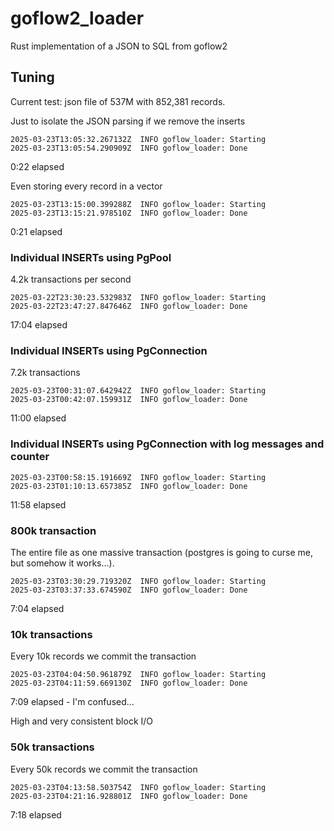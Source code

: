 # goflow2_loader
Rust implementation of a JSON to SQL from goflow2














## Tuning

Current test:
json file of 537M with 852,381 records.

Just to isolate the JSON parsing if we remove the inserts
```
2025-03-23T13:05:32.267132Z  INFO goflow_loader: Starting
2025-03-23T13:05:54.290909Z  INFO goflow_loader: Done
```
0:22 elapsed

Even storing every record in a vector
```
2025-03-23T13:15:00.399288Z  INFO goflow_loader: Starting
2025-03-23T13:15:21.978510Z  INFO goflow_loader: Done
```
0:21 elapsed

### Individual INSERTs using PgPool
4.2k transactions per second

```
2025-03-22T23:30:23.532983Z  INFO goflow_loader: Starting
2025-03-22T23:47:27.847646Z  INFO goflow_loader: Done
```
17:04 elapsed

### Individual INSERTs using PgConnection
7.2k transactions

```
2025-03-23T00:31:07.642942Z  INFO goflow_loader: Starting
2025-03-23T00:42:07.159931Z  INFO goflow_loader: Done
```
11:00 elapsed

### Individual INSERTs using PgConnection with log messages and counter

```
2025-03-23T00:58:15.191669Z  INFO goflow_loader: Starting
2025-03-23T01:10:13.657385Z  INFO goflow_loader: Done
```
11:58 elapsed

### 800k transaction

The entire file as one massive transaction (postgres is going to curse me, but somehow it works...).
```
2025-03-23T03:30:29.719320Z  INFO goflow_loader: Starting
2025-03-23T03:37:33.674590Z  INFO goflow_loader: Done

```
7:04 elapsed

### 10k transactions

Every 10k records we commit the transaction
```
2025-03-23T04:04:50.961879Z  INFO goflow_loader: Starting
2025-03-23T04:11:59.669130Z  INFO goflow_loader: Done
```
7:09 elapsed - I'm confused...

High and very consistent block I/O

### 50k transactions

Every 50k records we commit the transaction
```
2025-03-23T04:13:58.503754Z  INFO goflow_loader: Starting
2025-03-23T04:21:16.928801Z  INFO goflow_loader: Done
```
7:18 elapsed